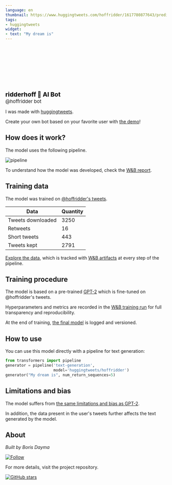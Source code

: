 ```yaml
---
language: en
thumbnail: https://www.huggingtweets.com/hoffridder/1617780877643/predictions.png
tags:
- huggingtweets
widget:
- text: "My dream is"
---
```


<div>
<div style="width: 132px; height:132px; border-radius: 50%; background-size: cover; background-image: url('https://pbs.twimg.com/profile_images/1378566172946395136/MdKVnvRJ_400x400.jpg')">
</div>
<div style="margin-top: 8px; font-size: 19px; font-weight: 800">ridderhoff 🤖 AI Bot </div>
<div style="font-size: 15px">@hoffridder bot</div>
</div>

I was made with [huggingtweets](https://github.com/borisdayma/huggingtweets).

Create your own bot based on your favorite user with [the demo](https://colab.research.google.com/github/borisdayma/huggingtweets/blob/master/huggingtweets-demo.ipynb)!

## How does it work?

The model uses the following pipeline.

![pipeline](https://github.com/borisdayma/huggingtweets/blob/master/img/pipeline.png?raw=true)

To understand how the model was developed, check the [W&B report](https://wandb.ai/wandb/huggingtweets/reports/HuggingTweets-Train-a-Model-to-Generate-Tweets--VmlldzoxMTY5MjI).

## Training data

The model was trained on [@hoffridder's tweets](https://twitter.com/hoffridder).

| Data | Quantity |
| --- | --- |
| Tweets downloaded | 3250 |
| Retweets | 16 |
| Short tweets | 443 |
| Tweets kept | 2791 |

[Explore the data](https://wandb.ai/wandb/huggingtweets/runs/1piyzy7v/artifacts), which is tracked with [W&B artifacts](https://docs.wandb.com/artifacts) at every step of the pipeline.

## Training procedure

The model is based on a pre-trained [GPT-2](https://huggingface.co/gpt2) which is fine-tuned on @hoffridder's tweets.

Hyperparameters and metrics are recorded in the [W&B training run](https://wandb.ai/wandb/huggingtweets/runs/365i3db0) for full transparency and reproducibility.

At the end of training, [the final model](https://wandb.ai/wandb/huggingtweets/runs/365i3db0/artifacts) is logged and versioned.

## How to use

You can use this model directly with a pipeline for text generation:

```python
from transformers import pipeline
generator = pipeline('text-generation',
                     model='huggingtweets/hoffridder')
generator("My dream is", num_return_sequences=5)
```

## Limitations and bias

The model suffers from [the same limitations and bias as GPT-2](https://huggingface.co/gpt2#limitations-and-bias).

In addition, the data present in the user's tweets further affects the text generated by the model.

## About

*Built by Boris Dayma*

[![Follow](https://img.shields.io/twitter/follow/borisdayma?style=social)](https://twitter.com/intent/follow?screen_name=borisdayma)

For more details, visit the project repository.

[![GitHub stars](https://img.shields.io/github/stars/borisdayma/huggingtweets?style=social)](https://github.com/borisdayma/huggingtweets)
